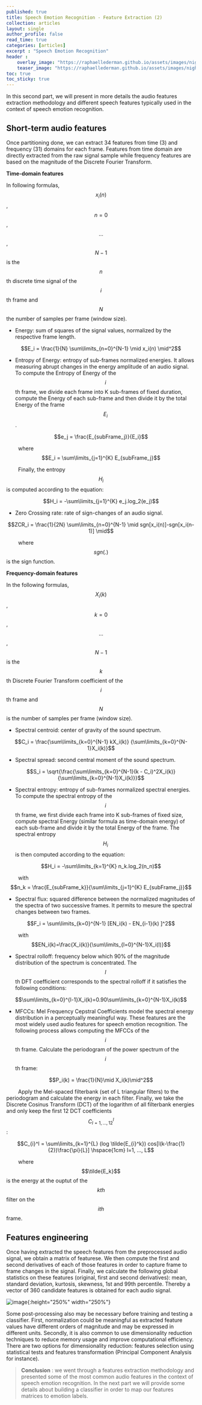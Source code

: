 ```yaml
---
published: true
title: Speech Emotion Recognition - Feature Extraction (2)
collection: articles
layout: single
author_profile: false
read_time: true
categories: [articles]
excerpt : "Speech Emotion Recognition"
header :
    overlay_image: "https://raphaellederman.github.io/assets/images/night.jpg"
    teaser_image: "https://raphaellederman.github.io/assets/images/night.jpg"
toc: true
toc_sticky: true
---
```


In this second part, we will present in more details the audio features extraction methodology and different speech features typically used in the context of speech emotion recognition.

<script type="text/javascript" async
    src="https://cdn.mathjax.org/mathjax/latest/MathJax.js?config=TeX-MML-AM_CHTML">
</script>

## Short-term audio features

Once partitioning done, we can extract 34 features from time (3) and frequency (31) domains for each frame. Features from time domain are directly extracted from the raw signal sample while frequency features are based on the magnitude of the Discrete Fourier Transform. 

**Time-domain features**

In following formulas, $$x_i(n)$$, $$n=0$$, $$...$$, $$N-1$$ is the $$n$$th discrete time signal of the $$i$$th frame and $$N$$ the number of samples per frame (window size).

* Energy: sum of squares of the signal values, normalized by the respective frame length.

$$E_i = \frac{1}{N} \sum\limits_{n=0}^{N-1} \mid x_i(n) \mid^2$$

* Entropy of Energy: entropy of sub-frames normalized energies. It allows measuring abrupt changes in the energy amplitude of an audio signal. To compute the Entropy of Energy of the $$i$$th frame, we divide each frame into K sub-frames of fixed duration, compute the Energy of each sub-frame and then divide it by the total Energy of the frame $$E_i$$.

$$e_j = \frac{E_{subFrame_j}}{E_i}$$

&nbsp;&nbsp;&nbsp;&nbsp;&nbsp;&nbsp;&nbsp;&nbsp;where $$E_i = \sum\limits_{j=1}^{K} E_{subFrame_j}$$

&nbsp;&nbsp;&nbsp;&nbsp;&nbsp;&nbsp;&nbsp;&nbsp;Finally, the entropy $$H_i$$ is computed according to the equation:

$$H_i = -\sum\limits_{j=1}^{K} e_j.log_2(e_j)$$

* Zero Crossing rate: rate of sign-changes of an audio signal.

$$ZCR_i = \frac{1}{2N} \sum\limits_{n=0}^{N-1} \mid sgn[x_i(n)]-sgn[x_i(n-1)] \mid$$

&nbsp;&nbsp;&nbsp;&nbsp;&nbsp;&nbsp;&nbsp;&nbsp;where $$sgn(.)$$ is the sign function.

**Frequency-domain features**

In the following formulas, $$X_i(k)$$, $$k=0$$,$$...$$, $$N-1$$ is the $$k$$th Discrete Fourier Transform coefficient of the $$i$$th frame and $$N$$ is the number of samples per frame (window size).

* Spectral centroid: center of gravity of the sound spectrum.

$$C_i = \frac{\sum\limits_{k=0}^{N-1} kX_i(k)} {\sum\limits_{k=0}^{N-1}X_i(k)}$$

* Spectral spread: second central moment of the sound spectrum.

$$S_i = \sqrt{\frac{\sum\limits_{k=0}^{N-1}(k - C_i)^2X_i(k)}{\sum\limits_{k=0}^{N-1}X_i(k)}}$$

* Spectral entropy: entropy of sub-frames normalized spectral energies. To compute the spectral entropy of the $$i$$th frame, we first divide each frame into K sub-frames of fixed size, compute spectral Energy (similar formula as time-domain energy) of each sub-frame and divide it by the total Energy of the frame. The spectral entropy $$H_i$$ is then computed according to the equation:

$$H_i = -\sum\limits_{k=1}^{K} n_k.log_2(n_n)$$

&nbsp;&nbsp;&nbsp;&nbsp;&nbsp;&nbsp;&nbsp;&nbsp;with $$n_k = \frac{E_{subFrame_k}}{\sum\limits_{j=1}^{K} E_{subFrame_j}}$$

* Spectral flux: squared difference between the normalized magnitudes of the spectra of two successive frames. It permits to mesure the spectral changes between two frames.

$$F_i = \sum\limits_{k=0}^{N-1} [EN_i(k) - EN_{i-1}(k) ]^2$$

&nbsp;&nbsp;&nbsp;&nbsp;&nbsp;&nbsp;&nbsp;&nbsp;with $$EN_i(k)=\frac{X_i(k)}{\sum\limits_{l=0}^{N-1}X_i(l)}$$

* Spectral rolloff: frequency below which 90\% of the magnitude distribution of the spectrum is concentrated. The $$l$$th DFT coefficient corresponds to the spectral rolloff if it satisfies the following conditions:

$$\sum\limits_{k=0}^{l-1}X_i(k)=0.90\sum\limits_{k=0}^{N-1}X_i(k)$$

* MFCCs: Mel Frequency Cepstral Coefficients model the spectral energy distribution in a perceptually meaningful way. These features are the most widely used audio features for speech emotion recognition. The following process allows computing the MFCCs of the $$i$$th frame. Calculate the periodogram of the power spectrum of the $$i$$th frame:

$$P_i(k) = \frac{1}{N}\mid X_i(k)\mid^2$$

&nbsp;&nbsp;&nbsp;&nbsp;&nbsp;&nbsp;&nbsp;&nbsp;Apply the Mel-spaced filterbank (set of L triangular filters) to the periodogram and calculate the energy in each filter. Finally, we take the Discrete Cosinus Transform (DCT) of the logarithm of all filterbank energies and only keep the first 12 DCT coefficients 
$$C^l_{l=1,...,12}$$:

$$C_{i}^l = \sum\limits_{k=1}^{L} (log \tilde{E_{i}^k}) cos[l(k-\frac{1}{2})\frac{\pi}{L}] \hspace{1cm} l=1, ..., L$$

&nbsp;&nbsp;&nbsp;&nbsp;&nbsp;&nbsp;&nbsp;&nbsp;where $$\tilde{E_k}$$ is the energy at the ouptut of the $$kth$$ filter on the $$ith$$ frame.

## Features engineering

Once having extracted the speech features from the preprocessed audio signal, we obtain a matrix of featurese. We then compute the first and second derivatives of each of those features in order to capture frame to frame changes in the signal. Finally, we calculate the following global statistics on these features (original, first and second derivatives): mean, standard deviation, kurtosis, skewness, 1st and 99th percentile. Thereby a vector of 360 candidate features is obtained for each audio signal.

![image](https://raphaellederman.github.io/assets/images/Audio_feature_extraction.png){:height="250%" width="250%"}

Some post-processing also may be necessary before training and testing a classifier. First, normalization could be meaningful as extracted feature values have different orders of magnitude and may be expressed in different units. Secondly, it is also common to use dimensionality reduction techniques to reduce memory usage and improve computational efficiency. There are two options for dimensionality reduction: features selection using statistical tests and features transformation (Principal Component Analysis for instance).

> **Conclusion** : we went through a features extraction methodology and presented some of the most common audio features in the context of speech emotion recognition. In the next part we will provide some details about building a classifier in order to map our features matrices to emotion labels.